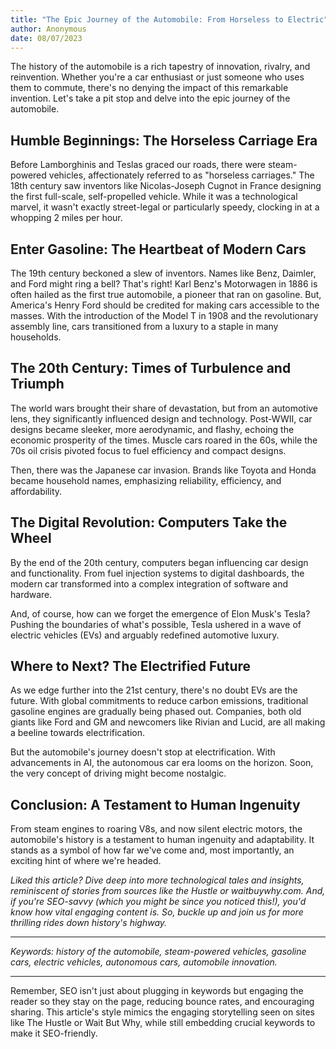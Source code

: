 ```yaml
---
title: "The Epic Journey of the Automobile: From Horseless to Electric"
author: Anonymous
date: 08/07/2023
---
```


The history of the automobile is a rich tapestry of innovation, rivalry, and reinvention. Whether you're a car enthusiast or just someone who uses them to commute, there's no denying the impact of this remarkable invention. Let's take a pit stop and delve into the epic journey of the automobile.

## **Humble Beginnings: The Horseless Carriage Era**

Before Lamborghinis and Teslas graced our roads, there were steam-powered vehicles, affectionately referred to as "horseless carriages." The 18th century saw inventors like Nicolas-Joseph Cugnot in France designing the first full-scale, self-propelled vehicle. While it was a technological marvel, it wasn't exactly street-legal or particularly speedy, clocking in at a whopping 2 miles per hour.

## **Enter Gasoline: The Heartbeat of Modern Cars**

The 19th century beckoned a slew of inventors. Names like Benz, Daimler, and Ford might ring a bell? That's right! Karl Benz's Motorwagen in 1886 is often hailed as the first true automobile, a pioneer that ran on gasoline. But, America's Henry Ford should be credited for making cars accessible to the masses. With the introduction of the Model T in 1908 and the revolutionary assembly line, cars transitioned from a luxury to a staple in many households.

## **The 20th Century: Times of Turbulence and Triumph**

The world wars brought their share of devastation, but from an automotive lens, they significantly influenced design and technology. Post-WWII, car designs became sleeker, more aerodynamic, and flashy, echoing the economic prosperity of the times. Muscle cars roared in the 60s, while the 70s oil crisis pivoted focus to fuel efficiency and compact designs.

Then, there was the Japanese car invasion. Brands like Toyota and Honda became household names, emphasizing reliability, efficiency, and affordability.

## **The Digital Revolution: Computers Take the Wheel**

By the end of the 20th century, computers began influencing car design and functionality. From fuel injection systems to digital dashboards, the modern car transformed into a complex integration of software and hardware.

And, of course, how can we forget the emergence of Elon Musk's Tesla? Pushing the boundaries of what's possible, Tesla ushered in a wave of electric vehicles (EVs) and arguably redefined automotive luxury.

## **Where to Next? The Electrified Future**

As we edge further into the 21st century, there's no doubt EVs are the future. With global commitments to reduce carbon emissions, traditional gasoline engines are gradually being phased out. Companies, both old giants like Ford and GM and newcomers like Rivian and Lucid, are all making a beeline towards electrification.

But the automobile's journey doesn't stop at electrification. With advancements in AI, the autonomous car era looms on the horizon. Soon, the very concept of driving might become nostalgic.

## **Conclusion: A Testament to Human Ingenuity**

From steam engines to roaring V8s, and now silent electric motors, the automobile's history is a testament to human ingenuity and adaptability. It stands as a symbol of how far we've come and, most importantly, an exciting hint of where we're headed.

*Liked this article? Dive deep into more technological tales and insights, reminiscent of stories from sources like the Hustle or waitbuywhy.com. And, if you're SEO-savvy (which you might be since you noticed this!), you'd know how vital engaging content is. So, buckle up and join us for more thrilling rides down history's highway.*

---

*Keywords: history of the automobile, steam-powered vehicles, gasoline cars, electric vehicles, autonomous cars, automobile innovation.*

---

Remember, SEO isn't just about plugging in keywords but engaging the reader so they stay on the page, reducing bounce rates, and encouraging sharing. This article's style mimics the engaging storytelling seen on sites like The Hustle or Wait But Why, while still embedding crucial keywords to make it SEO-friendly.